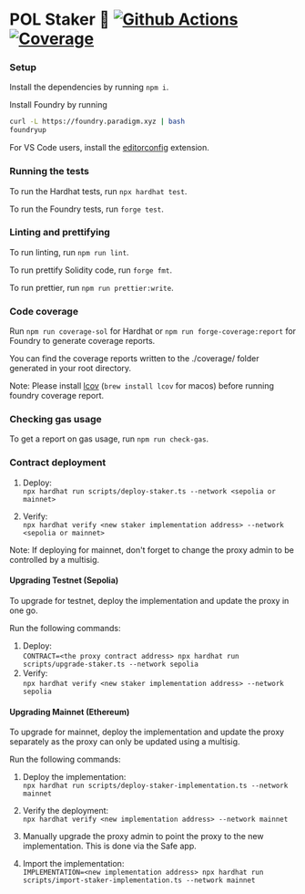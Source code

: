 # POL Staker 🥩 [![Github Actions][gha-badge]][gha] [![Coverage][codecov-badge]][codecov]

[gha]: https://github.com/TruFin-io/smart-contracts/actions
[gha-badge]: https://github.com/TruFin-io/smart-contracts/actions/workflows/on-pol-staker-changes.yml/badge.svg
[codecov]: https://codecov.io/gh/TruFin-io/smart-contracts
[codecov-badge]: https://codecov.io/gh/TruFin-io/smart-contracts/branch/main/graph/badge.svg?token=BIRPGL2TUA

### Setup

Install the dependencies by running `npm i`.

Install Foundry by running

```bash
curl -L https://foundry.paradigm.xyz | bash
foundryup
```

For VS Code users, install the
[editorconfig](https://marketplace.visualstudio.com/items?itemName=EditorConfig.EditorConfig) extension.

### Running the tests

To run the Hardhat tests, run `npx hardhat test`.

To run the Foundry tests, run `forge test`.

### Linting and prettifying

To run linting, run `npm run lint`.

To run prettify Solidity code, run `forge fmt`.

To run prettier, run `npm run prettier:write`.

### Code coverage

Run `npm run coverage-sol` for Hardhat or `npm run forge-coverage:report` for Foundry to generate coverage reports.

You can find the coverage reports written to the ./coverage/ folder generated in your root directory.

Note: Please install [lcov](https://github.com/linux-test-project/lcov) (`brew install lcov` for macos) before running
foundry coverage report.

### Checking gas usage

To get a report on gas usage, run `npm run check-gas`.

### Contract deployment

1. Deploy:  
   `npx hardhat run scripts/deploy-staker.ts --network <sepolia or mainnet>`

2. Verify:  
   `npx hardhat verify <new staker implementation address> --network <sepolia or mainnet>`

Note: If deploying for mainnet, don't forget to change the proxy admin to be controlled by a multisig.

#### Upgrading Testnet (Sepolia)

To upgrade for testnet, deploy the implementation and update the proxy in one go.

Run the following commands:

1. Deploy:  
   `CONTRACT=<the proxy contract address> npx hardhat run scripts/upgrade-staker.ts --network sepolia`
2. Verify:  
   `npx hardhat verify <new staker implementation address> --network sepolia`

#### Upgrading Mainnet (Ethereum)

To upgrade for mainnet, deploy the implementation and update the proxy separately as the proxy can only be updated using
a multisig.

Run the following commands:

1. Deploy the implementation:  
   `npx hardhat run scripts/deploy-staker-implementation.ts --network mainnet`

2. Verify the deployment:  
   `npx hardhat verify <new implementation address> --network mainnet`

3. Manually upgrade the proxy admin to point the proxy to the new implementation. This is done via the Safe app.

4. Import the implementation:  
   `IMPLEMENTATION=<new implementation address> npx hardhat run scripts/import-staker-implementation.ts --network mainnet`
